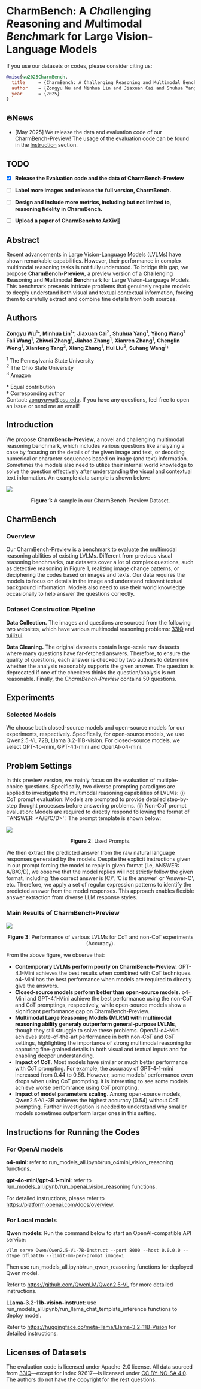 <h1>CharmBench: A <em>Cha</em>llenging <em>R</em>easoning and <em>M</em>ultimodal <em>Bench</em>mark for Large Vision-Language Models</h1>


If you use our datasets or codes, please consider citing us:

```bibtex
@misc{wu2025CharmBench,
  title     = {CharmBench: A Challenging Reasoning and Multimodal Benchmark for Large Vision-Language Models},
  author    = {Zongyu Wu and Minhua Lin and Jiaxuan Cai and Shuhua Yang and Yilong Wang and Fali Wang and Zhiwei Zhang and Jiahao Zhang and Xianren Zhang and Chenglin Weng and Xianfeng Tang and Xiang Zhang and Hui Liu and Suhang Wang},
  year      = {2025}
}
```
## 🔥News
- [May 2025] We release the data and evaluation code of our CharmBench-Preview! The usage of the evaluation code can be found in the [Instruction](#instructions-for-running-the-codes) section.

## TODO
- [x] **Release the Evaluation code and the data of CharmBench-Preview**  
- [ ] **Label more images and release the full version, CharmBench.**
- [ ] **Design and include more metrics, including but not limited to, reasoning fidelity in CharmBench.**
- [ ] **Upload a paper of CharmBench to ArXiv📃**  



## Abstract
Recent advancements in Large Vision-Language Models (LVLMs) have shown remarkable capabilities. However, their performance in complex multimodal reasoning tasks is not fully understood. To bridge this gap, we propose **CharmBench-Preview**, a preview version of a **Cha**llenging **R**easoning and **M**ultimodal **Bench**mark for Large Vision-Language Models. This benchmark presents intricate problems that genuinely require models to deeply understand both visual and textual contextual information, forcing them to carefully extract and combine fine details from both sources. 

## Authors
**Zongyu Wu**<sup>1</sup>\*, **Minhua Lin**<sup>1</sup>\*, **Jiaxuan Cai**<sup>2</sup>, **Shuhua Yang**<sup>1</sup>, **Yilong Wang**<sup>1</sup>  **Fali Wang**<sup>1</sup>, **Zhiwei Zhang**<sup>1</sup>, **Jiahao Zhang**<sup>1</sup>, **Xianren Zhang**<sup>1</sup>, **Chenglin Weng**<sup>1</sup>, **Xianfeng Tang**<sup>3</sup>, **Xiang Zhang**<sup>1</sup>, **Hui Liu**<sup>3</sup>, **Suhang Wang**<sup>1</sup>†  

<sup>1</sup> The Pennsylvania State University  
<sup>2</sup> The Ohio State University  
<sup>3</sup> Amazon  

\* Equal contribution  
† Corresponding author  
Contact: [zongyuwu@psu.edu](mailto:zongyuwu@psu.edu). If you have any questions, feel free to open an issue or send me an email!

## Introduction

We propose **CharmBench-Preview**, a novel and challenging multimodal reasoning benchmark, which includes various questions like analyzing a case by focusing on the details of the given image and text, or decoding numerical or character sequences based on image (and text) information. Sometimes the models also need to utilize their internal world knowledge to solve the question effectively after understanding the visual and contextual text information. An example data sample is shown below:

![](images/example.png)

<p align="center">
  <b>Figure 1:</b> A sample in our CharmBench-Preview Dataset.
</p>

## CharmBench
### Overview
Our CharmBench-Preview is a benchmark to evaluate the multimodal reasoning abilities of existing LVLMs. Different from previous visual reasoning benchmarks, our datasets cover a lot of complex questions, such as detective reasoning in Figure 1, realizing image change patterns, or deciphering the codes based on images and texts. Our data requires the models to focus on details in the image and understand relevant textual background information. Models also need to use their world knowledge occasionally to help answer the questions correctly.

### Dataset Construction Pipeline

**Data Collection.** The images and questions are sourced from the following two websites, which have various multimodal reasoning problems: [33IQ](https://www.33iq.com/) and [tuilizui](https://www.tuiliz.com/).


**Data Cleaning.** The original datasets contain large-scale raw datasets where many questions have far-fetched answers. Therefore, to ensure the quality of questions, each answer is checked by two authors to determine whether the analysis reasonably supports the given answer. The question is deprecated if one of the checkers thinks the question/analysis is not reasonable. Finally, the *CharmBench-Preview* contains 50 questions.

## Experiments

### Selected Models
We choose both closed-source models and open-source models for our experiments, respectively. Specifically, for open-source models, we use Qwen2.5-VL 72B, Llama 3.2-11B-vision. For closed-source models, we select GPT-4o-mini, GPT-4.1-mini and OpenAI-o4-mini. 

## Problem Settings
In this preview version, we mainly focus on the evaluation of multiple-choice questions. Specifically, two diverse prompting paradigms are applied to investigate the multimodal reasoning capabilities of LVLMs: (i) CoT prompt evaluation: Models are prompted to provide detailed step-by-step thought processes before answering problems. (ii) Non-CoT prompt evaluation: Models are required to directly respond following the format of ``ANSWER: <A/B/C/D>''. The prompt template is shown below:

![](images/prompt.png)
<p align="center">
  <b>Figure 2:</b> Used Prompts.
</p>

We then extract the predicted answer from the raw natural language responses generated by the models. Despite the explicit instructions given in our prompt forcing the model to reply in given format (i.e, ANSWER: A/B/C/D), we observe that the model replies will not strictly follow the given format, including 'the correct answer is (C)', 'C is the answer' or 'Answer-C', etc. Therefore, we apply a set of regular expression patterns to identify the predicted answer from the model responses. This approach enables flexible answer extraction from diverse LLM response styles. 


### Main Results of CharmBench-Preview

![](images/main_result.png)

<p align="center">
  <b>Figure 3:</b> Performance of various LVLMs for CoT and non-CoT experiments (Accuracy).
</p>

From the above figure, we observe that:

- **Contemporary LVLMs perform poorly on CharmBench-Preview.** GPT-4.1-Mini achieves the best results when combined with CoT techniques. o4-Mini has the best performance when models are required to directly give the answers.
- **Closed-source models perform better than open-source models.** o4-Mini and GPT-4.1-Mini achieve the best performance using the non-CoT and CoT promptings, respectively, while open-source models show a significant performance gap on CharmBench-Preview.
- **Multimodal Large Reasoning Models (MLRM) with multimodal reasoning ability generaly outperform general-purpose LVLMs**, though they still struggle to solve these problems. OpenAI-o4-Mini achieves state-of-the-art performance in both non-CoT and CoT settings, highlighting the importance of strong multimodal reasoning for capturing fine-grained details in both visual and textual inputs and for enabling deeper understanding.
- **Impact of CoT**. Most models have similar or much better performance with CoT prompting. For example, the accuracy of GPT-4-1-mini increased from 0.44 to 0.56. However, some models' performance even drops when using CoT prompting. It is interesting to see some models achieve worse perfomrance using CoT prompting.
- **Impact of model parameters scaling**. Among open-source models, Qwen2.5-VL-3B achieves the highest accuracy (0.54) without CoT prompting. Further investigation is needed to understand why smaller models sometimes outperform larger ones in this setting.



## Instructions for Running the Codes
### For OpenAI models
**o4-mini**: refer to run_models_all.ipynb/run_o4mini_vision_reasoning functions.

**gpt-4o-mini/gpt-4.1-mini**: refer to run_models_all.ipynb/run_openai_vision_reasoning functions.

For detailed instructions, please refer to https://platform.openai.com/docs/overview.
### For Local models
**Qwen models**: Run the command below to start an OpenAI-compatible API service:

```
vllm serve Qwen/Qwen2.5-VL-7B-Instruct --port 8000 --host 0.0.0.0 --dtype bfloat16 --limit-mm-per-prompt image=1
```
Then use run_models_all.ipynb/run_qwen_reasoning functions for deployed Qwen model.

Refer to https://github.com/QwenLM/Qwen2.5-VL for more detailed instructions.

**LLama-3.2-11b-vision-instruct**: use run_models_all.ipynb/run_llama_chat_template_inference functions to deploy model.

Refer to https://huggingface.co/meta-llama/Llama-3.2-11B-Vision for detailed instructions. 


## Licenses of Datasets
The evaluation code is licensed under Apache-2.0 license. All data sourced from [33IQ](https://www.33iq.com/)—except for Index 92617—is licensed under [CC BY-NC-SA 4.0](https://creativecommons.org/licenses/by-nc-sa/4.0/). The authors do not have the copyright for the rest questions.

